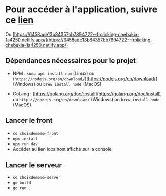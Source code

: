 # Pour accéder à l'application, suivre ce [lien](https://6458ade13b84357bb7894722--frolicking-chebakia-1a4250.netlify.app/)
Ou [https://6458ade13b84357bb7894722--frolicking-chebakia-1a4250.netlify.app/](https://6458ade13b84357bb7894722--frolicking-chebakia-1a4250.netlify.app/)

## Dépendances nécessaires pour le projet 
- NPM : `sudo apt install npm` (Linux)
  ou (`https://nodejs.org/en/download/`)[https://nodejs.org/en/download/] (Windows)
  ou `brew install node` (MacOS)

- GoLang : [https://golang.org/doc/install](https://golang.org/doc/install)
  ou `https://nodejs.org/en/download/` (Windows)
  ou `brew install node` (MacOS)

## Lancer le front
- `cd choixdememe-front`
- `npm install`
- `npm run dev`
- Accéder au lien localhost affiché sur la console

## Lancer le serveur
- `cd choixdememe-server`
- `go build`
- `go run .`
